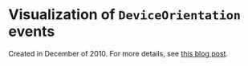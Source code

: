 # Visualization of `DeviceOrientation` events

Created in December of 2010. For more details, see [this blog post](http://blog.persistent.info/2010/12/visualizing-deviceorientation-events.html).
